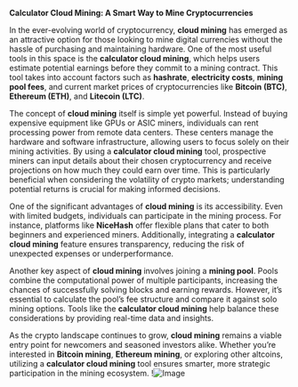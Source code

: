 **Calculator Cloud Mining: A Smart Way to Mine Cryptocurrencies**

In the ever-evolving world of cryptocurrency, **cloud mining** has emerged as an attractive option for those looking to mine digital currencies without the hassle of purchasing and maintaining hardware. One of the most useful tools in this space is the **calculator cloud mining**, which helps users estimate potential earnings before they commit to a mining contract. This tool takes into account factors such as **hashrate**, **electricity costs**, **mining pool fees**, and current market prices of cryptocurrencies like **Bitcoin (BTC)**, **Ethereum (ETH)**, and **Litecoin (LTC)**.

The concept of **cloud mining** itself is simple yet powerful. Instead of buying expensive equipment like GPUs or ASIC miners, individuals can rent processing power from remote data centers. These centers manage the hardware and software infrastructure, allowing users to focus solely on their mining activities. By using a **calculator cloud mining** tool, prospective miners can input details about their chosen cryptocurrency and receive projections on how much they could earn over time. This is particularly beneficial when considering the volatility of crypto markets; understanding potential returns is crucial for making informed decisions.

One of the significant advantages of **cloud mining** is its accessibility. Even with limited budgets, individuals can participate in the mining process. For instance, platforms like **NiceHash** offer flexible plans that cater to both beginners and experienced miners. Additionally, integrating a **calculator cloud mining** feature ensures transparency, reducing the risk of unexpected expenses or underperformance.

Another key aspect of **cloud mining** involves joining a **mining pool**. Pools combine the computational power of multiple participants, increasing the chances of successfully solving blocks and earning rewards. However, it’s essential to calculate the pool’s fee structure and compare it against solo mining options. Tools like the **calculator cloud mining** help balance these considerations by providing real-time data and insights.

As the crypto landscape continues to grow, **cloud mining** remains a viable entry point for newcomers and seasoned investors alike. Whether you’re interested in **Bitcoin mining**, **Ethereum mining**, or exploring other altcoins, utilizing a **calculator cloud mining** tool ensures smarter, more strategic participation in the mining ecosystem. !![Image](https://github.com/user-attachments/assets/590b50a7-4459-4e76-8a31-559aed223621)